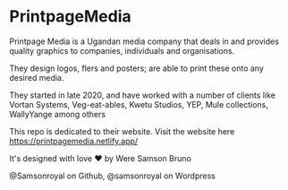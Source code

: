 # PrintpageMedia

Printpage Media is a Ugandan media company that deals in and provides quality graphics to companies, individuals and organisations.

They design logos, flers and posters; are able to print these onto any desired media.

They started in late 2020, and have worked with a number of clients like Vortan Systems, Veg-eat-ables, Kwetu Studios, YEP, Mule collections, WallyYange among others

This repo is dedicated to their website. Visit the website here https://printpagemedia.netlify.app/

It's designed with love ❤️ by Were Samson Bruno

@Samsonroyal on Github, @samsonroyal on Wordpress
